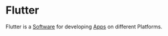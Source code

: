 # Flutter

Flutter is a [Software](9000006.md) for developing [Apps](9000168.md) on different Platforms.